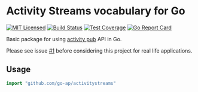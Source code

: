 # Activity Streams vocabulary for Go

[![MIT Licensed](https://img.shields.io/github/license/go-ap/activitystreams.svg)](https://raw.githubusercontent.com/go-ap/activitystreams/master/LICENSE)
[![Build Status](https://builds.sr.ht/~mariusor/activitystreams.svg)](https://builds.sr.ht/~mariusor/activitystreams)
[![Test Coverage](https://img.shields.io/codecov/c/github/go-ap/activitystreams.svg)](https://codecov.io/gh/go-ap/activitystreams)
[![Go Report Card](https://goreportcard.com/badge/github.com/go-ap/activitystreams)](https://goreportcard.com/report/github.com/go-ap/activitystreams)
<!-- [![Codacy Badge](https://api.codacy.com/project/badge/Grade/29664f7ae6c643bca76700143e912cd3)](https://www.codacy.com/app/go-ap/activitystreams/dashboard) -->

Basic package for using [activity pub](https://www.w3.org/TR/activitypub/#Overview) API in Go.

Please see issue [#1](https://github.com/go-ap/activitypub.go/issues/1) before considering this project for real life applications.

## Usage

```go
import "github.com/go-ap/activitystreams"
```
